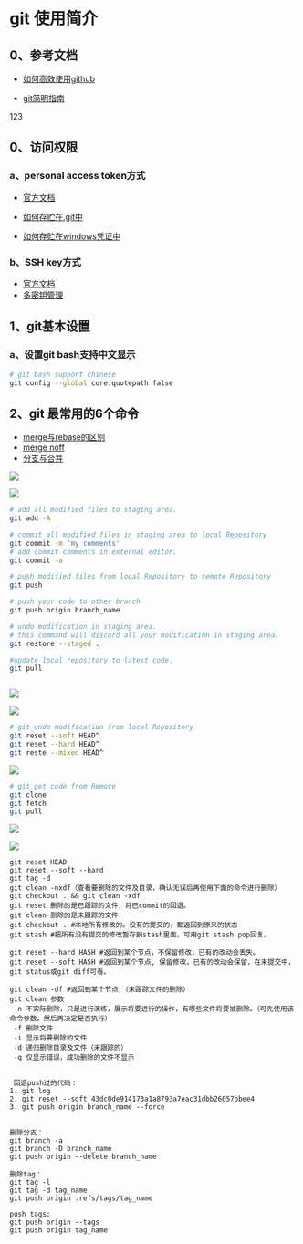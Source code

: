 # git 使用简介

## 0、参考文档

- [如何高效使用github](https://www.yangzhiping.com/tech/github.html)

- [git简明指南](http://rogerdudler.github.io/git-guide/index.zh.html)

123

## 0、访问权限

### a、personal access token方式

- [官方文档](https://docs.github.com/en/authentication/keeping-your-account-and-data-secure/creating-a-personal-access-token) 
- [如何存贮在.git中](https://www.jianshu.com/p/e5a3530cb021)

- [如何存贮在windows凭证中](https://segmentfault.com/a/1190000040544939?utm_source=sf-similar-article)

### b、SSH key方式

- [官方文档](https://docs.github.com/cn/authentication/connecting-to-github-with-ssh)
- [多密钥管理](https://www.cnblogs.com/logchen/p/10543808.html)

## 1、git基本设置

### a、设置git bash支持中文显示

```bash
# git bash support chinese
git config --global core.quotepath false
```



## 2、git 最常用的6个命令

- [merge与rebase的区别](http://gitbook.liuhui998.com/4_2.html)
- [merge noff](https://www.cnblogs.com/xueweihan/p/5743327.html)
- [分支与合并](http://gitbook.liuhui998.com/3_3.html)

![](https://raw.githubusercontent.com/lig8/myData/main/programming/git/git1.png)

![](https://raw.githubusercontent.com/lig8/myData/main/programming/git/git5.jpg)

```bash
# add all modified files to staging area.
git add -A

# commit all modified files in staging area to local Repository
git commit -m 'my comments'
# add commit comments in external editor.
git commit -a

# push modified files from local Repository to remote Repository
git push

# push your code to other branch
git push origin branch_name

# undo modification in staging area. 
# this command will discard all your modification in staging area.
git restore --staged .

#update local repository to latest code.
git pull



```

![](https://raw.githubusercontent.com/lig8/myData/main/programming/git/git7.png)

![](https://raw.githubusercontent.com/lig8/myData/main/programming/git/git6.png)




```bash
# git undo modification from local Repository
git reset --soft HEAD^
git reset --hard HEAD^
git reste --mixed HEAD^

```

![](https://raw.githubusercontent.com/lig8/myData/main/programming/git/git2.png)

```bash
# git get code from Remote
git clone
git fetch
git pull
```



![](https://raw.githubusercontent.com/lig8/myData/main/programming/git/git4.jpg)

![](https://raw.githubusercontent.com/lig8/myData/main/programming/git/git3.png)



```
git reset HEAD
git reset --soft --hard
git tag -d
git clean -nxdf（查看要删除的文件及目录，确认无误后再使用下面的命令进行删除）
git checkout . && git clean -xdf
git reset 删除的是已跟踪的文件，将已commit的回退。
git clean 删除的是未跟踪的文件
git checkout . #本地所有修改的。没有的提交的，都返回到原来的状态
git stash #把所有没有提交的修改暂存到stash里面。可用git stash pop回复。
 
git reset --hard HASH #返回到某个节点，不保留修改，已有的改动会丢失。
git reset --soft HASH #返回到某个节点, 保留修改，已有的改动会保留，在未提交中，git status或git diff可看。
 
git clean -df #返回到某个节点，（未跟踪文件的删除）
git clean 参数
 -n 不实际删除，只是进行演练，展示将要进行的操作，有哪些文件将要被删除。（可先使用该命令参数，然后再决定是否执行）
 -f 删除文件
 -i 显示将要删除的文件
 -d 递归删除目录及文件（未跟踪的）
 -q 仅显示错误，成功删除的文件不显示
 
 
 回退push过的代码：
1. git log
2. git reset --soft 43dc0de914173a1a8793a7eac31dbb26057bbee4
3. git push origin branch_name --force


删除分支：
git branch -a
git branch -D branch_name
git push origin --delete branch_name  

删除tag：
git tag -l
git tag -d tag_name
git push origin :refs/tags/tag_name

push tags:
git push origin --tags
git push origin tag_name

```













